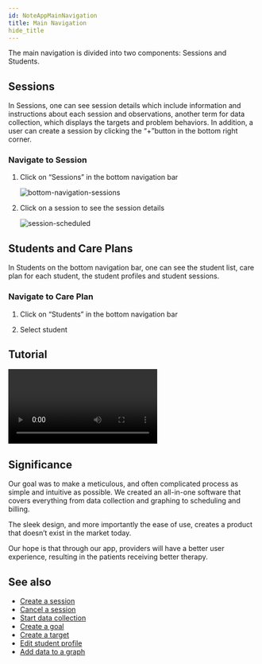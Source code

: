```yaml
---
id: NoteAppMainNavigation
title: Main Navigation
hide_title
---
```


The main navigation is divided into two components: Sessions and Students. 

## Sessions 

In Sessions, one can see session details which include information and instructions about each session and observations, another term for data collection, which displays the targets and problem behaviors. In addition, a user can create a session by clicking the “+”button in the bottom right corner. 

### Navigate to Session 

1. Click on “Sessions” in the bottom navigation bar 
   
   ![bottom-navigation-sessions](assets/BottomNavigationSessions.jpg)

2. Click on a session to see the session details 
   
   ![session-scheduled](assets/session-scheduled.jpg)

## Students and Care Plans

In Students on the bottom navigation bar, one can see the student list, care plan for each student, the student profiles and student sessions.  

### Navigate to Care Plan 

1. Click on “Students” in the bottom navigation bar 

1. Select student 

## Tutorial
![video](https://www.chorus.cloud/wp-content/uploads/2020/02/AutismCarePromo.mp4)

## Significance 

Our goal was to make a meticulous, and often complicated process as simple and intuitive as possible. We created an all-in-one software that covers everything from data collection and graphing to scheduling and billing.

The sleek design, and more importantly the ease of use, creates a product that doesn’t exist in the market today.

Our hope is that through our app, providers will have a better user experience, resulting in the patients receiving better therapy.

## See also
* [Create a session]()
* [Cancel a session]()
* [Start data collection]()
* [Create a goal]()
* [Create a target]()
* [Edit student profile]()
* [Add data to a graph]()
